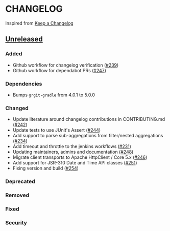 # CHANGELOG
Inspired from [Keep a Changelog](https://keepachangelog.com/en/1.0.0/)

## [Unreleased]
### Added
- Github workflow for changelog verification ([#239](https://github.com/opensearch-project/opensearch-java/pull/239))
- Github workflow for dependabot PRs ([#247](https://github.com/opensearch-project/opensearch-java/pull/247))

### Dependencies
- Bumps `grgit-gradle` from 4.0.1 to 5.0.0

### Changed
- Update literature around changelog contributions in CONTRIBUTING.md ([#242](https://github.com/opensearch-project/opensearch-java/pull/242))
- Update tests to use JUnit's Assert ([#244](https://github.com/opensearch-project/opensearch-java/pull/244))
- Add support to parse sub-aggregations from filter/nested aggregations ([#234](https://github.com/opensearch-project/opensearch-java/pull/234))
- Add timeout and throttle to the jenkins workflows ([#231](https://github.com/opensearch-project/opensearch-java/pull/231)) 
- Updating maintainers, admins and documentation ([#248](https://github.com/opensearch-project/opensearch-java/pull/248))
- Migrate client transports to Apache HttpClient / Core 5.x ([#246](https://github.com/opensearch-project/opensearch-java/pull/246))
- Add support for JSR-310 Date and Time API classes ([#251](https://github.com/opensearch-project/opensearch-java/pull/251))
- Fixing version and build ([#254](https://github.com/opensearch-project/opensearch-java/pull/254))

### Deprecated

### Removed

### Fixed

### Security


[Unreleased]: https://github.com/opensearch-project/opensearch-java/compare/2.0...HEAD
